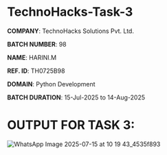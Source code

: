# TechnoHacks-Task-3

**COMPANY**: TechnoHacks Solutions Pvt. Ltd.

**BATCH NUMBER**: 98

**NAME**: HARINI.M

**REF. ID**:  TH0725B98 

**DOMAIN**: Python Development

**BATCH DURATION**: 15-Jul-2025 to 14-Aug-2025

# OUTPUT FOR TASK 3:
![WhatsApp Image 2025-07-15 at 10 19 43_4535f893](https://github.com/user-attachments/assets/743d8315-7e80-4ba0-8aa1-81bc123781fa)
